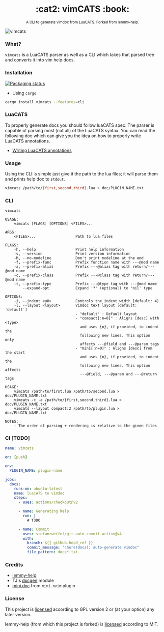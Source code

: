<h1 align="center">:cat2: vimCATS :book:</h1>
<p align="center"><sup>A CLI to generate vimdoc from LuaCATS. Forked from lemmy-help.</sup></p>

<!-- TODO: Update gif -->
![vimcats](https://user-images.githubusercontent.com/24727447/164423469-b26fea39-2ef7-497c-8156-5a4c01bc30f8.gif "Generating help docs")

### What?

`vimcats` is a LuaCATS parser as well as a CLI
which takes that parsed tree and converts it into vim help docs.

### Installation

[![Packaging status](https://repology.org/badge/vertical-allrepos/vimcats.svg)](https://repology.org/project/vimcats/versions)

- Using `cargo`

```bash
cargo install vimcats --features=cli
```

### LuaCATS

To properly generate docs you should follow luaCATS spec.
The parser is capable of parsing most (not all) of the LuaCATS syntax.
You can read the following doc which can give you the idea on how to
properly write LuaCATS annotations.

- [Writing LuaCATS annotations](./luaCATS.md)

### Usage

Using the CLI is simple just give it the path to the lua files;
it will parse them and prints help doc to `stdout`.

```bash
vimcats /path/to/{first,second,third}.lua > doc/PLUGIN_NAME.txt
```

### CLI

```text
vimcats

USAGE:
    vimcats [FLAGS] [OPTIONS] <FILES>...

ARGS:
    <FILES>...                  Path to lua files

FLAGS:
    -h, --help                  Print help information
    -v, --version               Print version information
    -M, --no-modeline           Don't print modeline at the end
    -f, --prefix-func           Prefix function name with ---@mod name
    -a, --prefix-alias          Prefix ---@alias tag with return/---@mod name
    -c, --prefix-class          Prefix ---@class tag with return/---@mod name
    -t, --prefix-type           Prefix ---@type tag with ---@mod name
        --expand-opt            Expand '?' (optional) to 'nil' type

OPTIONS:
    -i, --indent <u8>           Controls the indent width [default: 4]
    -l, --layout <layout>       Vimdoc text layout [default: 'default']
                                - "default" : Default layout
                                - "compact[:n=0]" : Aligns [desc] with <type>
                                  and uses {n}, if provided, to indent the
                                  following new lines. This option only
                                  affects ---@field and ---@param tags
                                - "mini[:n=0]" : Aligns [desc] from the start
                                  and uses {n}, if provided, to indent the
                                  following new lines. This option affects
                                  ---@field, ---@param and ---@return tags

USAGE:
    vimcats /path/to/first.lua /path/to/second.lua > doc/PLUGIN_NAME.txt
    vimcats -c -a /path/to/{first,second,third}.lua > doc/PLUGIN_NAME.txt
    vimcats --layout compact:2 /path/to/plugin.lua > doc/PLUGIN_NAME.txt

NOTES:
    - The order of parsing + rendering is relative to the given files
```

### CI [TODO]

```yaml
name: vimcats

on: [push]

env:
  PLUGIN_NAME: plugin-name

jobs:
  docs:
    runs-on: ubuntu-latest
    name: luaCATS to vimdoc
    steps:
      - uses: actions/checkout@v2

      - name: Generating help
        run: |
          # TODO

      - name: Commit
        uses: stefanzweifel/git-auto-commit-action@v4
        with:
          branch: ${{ github.head_ref }}
          commit_message: "chore(docs): auto-generate vimdoc"
          file_pattern: doc/*.txt
```

### Credits

- [lemmy-help](https://github.com/numToStr/lemmy-help)
- TJ's [docgen](https://github.com/tjdevries/tree-sitter-lua#docgen) module
- [mini.doc](https://github.com/echasnovski/mini.nvim#minidoc) from `mini.nvim` plugin


### License

This project is [licensed](./LICENSE) according to GPL version 2
or (at your option) any later version.

lemmy-help (from which this project is forked)
is [licensed](./lemmy-help-LICENSE) according to MIT.
